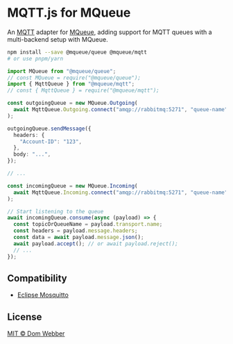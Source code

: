# MQTT.js for MQueue

An [MQTT](https://github.com/mqttjs/MQTT.js) adapter for
[MQueue](https://github.com/domwebber/mqueue/blob/main/packages/queue/README.md),
adding support for MQTT queues with a multi-backend setup with MQueue.

```bash
npm install --save @mqueue/queue @mqueue/mqtt
# or use pnpm/yarn
```

```ts
import MQueue from "@mqueue/queue";
// const MQueue = require("@mqueue/queue");
import { MqttQueue } from "@mqueue/mqtt";
// const { MqttQueue } = require("@mqueue/mqtt");

const outgoingQueue = new MQueue.Outgoing(
  await MqttQueue.Outgoing.connect("amqp://rabbitmq:5271", "queue-name"),
);

outgoingQueue.sendMessage({
  headers: {
    "Account-ID": "123",
  },
  body: "...",
});

// ...

const incomingQueue = new MQueue.Incoming(
  await MqttQueue.Incoming.connect("amqp://rabbitmq:5271", "queue-name"),
);

// Start listening to the queue
await incomingQueue.consume(async (payload) => {
  const topicOrQueueName = payload.transport.name;
  const headers = payload.message.headers;
  const data = await payload.message.json();
  await payload.accept(); // or await payload.reject();
  // ...
});
```

## Compatibility

- [Eclipse Mosquitto](https://mosquitto.org)

## License

[MIT © Dom Webber](./LICENSE)
